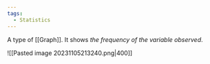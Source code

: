```yaml
---
tags:
  - Statistics
---
```

A type of [[Graph]]. It shows *the frequency of the variable observed*.

![[Pasted image 20231105213240.png|400]]